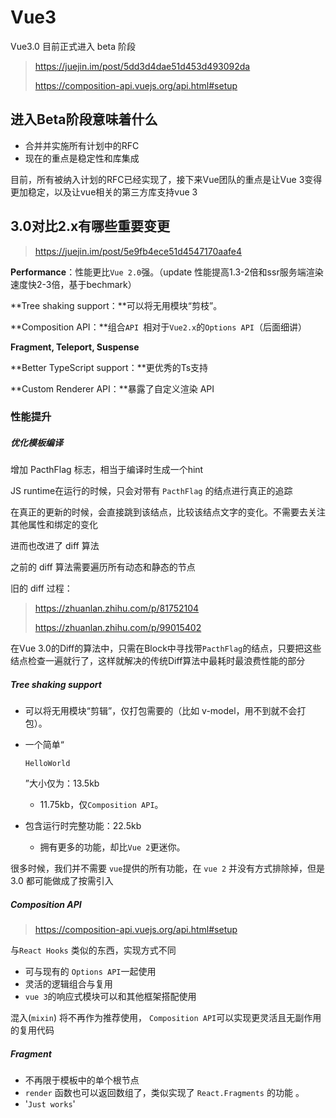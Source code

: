 # Vue3

Vue3.0 目前正式进入 beta 阶段

> https://juejin.im/post/5dd3d4dae51d453d493092da
>
> https://composition-api.vuejs.org/api.html#setup



## 进入Beta阶段意味着什么

- 合并并实施所有计划中的RFC
- 现在的重点是稳定性和库集成

目前，所有被纳入计划的RFC已经实现了，接下来Vue团队的重点是让Vue 3变得更加稳定，以及让vue相关的第三方库支持vue 3

## 3.0对比2.x有哪些重要变更

> https://juejin.im/post/5e9fb4ece51d4547170aafe4



**Performance**：性能更比`Vue 2.0`强。（update 性能提高1.3-2倍和ssr服务端渲染速度快2-3倍，基于bechmark）

**Tree shaking support：**可以将无用模块“剪枝”。

**Composition API：**组合`API `相对于` Vue2.x `的`Options API`（后面细讲）

**Fragment, Teleport, Suspense**

**Better TypeScript support：**更优秀的Ts支持

**Custom Renderer API：**暴露了自定义渲染 API

### 性能提升

##### 优化模板编译

增加 PacthFlag 标志，相当于编译时生成一个hint

JS runtime在运行的时候，只会对带有 `PacthFlag` 的结点进行真正的追踪

在真正的更新的时候，会直接跳到该结点，比较该结点文字的变化。不需要去关注其他属性和绑定的变化

进而也改进了 diff 算法

之前的 diff 算法需要遍历所有动态和静态的节点

旧的 diff 过程：

> https://zhuanlan.zhihu.com/p/81752104
>
> https://zhuanlan.zhihu.com/p/99015402

在Vue 3.0的Diff的算法中，只需在Block中寻找带`PacthFlag`的结点，只要把这些结点检查一遍就行了，这样就解决的传统Diff算法中最耗时最浪费性能的部分

##### Tree shaking support

- 可以将无用模块“剪辑”，仅打包需要的（比如 v-model，用不到就不会打包）。

- 一个简单“

  ```
  HelloWorld
  ```

  ”大小仅为：13.5kb

  - 11.75kb，仅`Composition API`。

- 包含运行时完整功能：22.5kb

  - 拥有更多的功能，却比`Vue 2`更迷你。

很多时候，我们并不需要 `vue`提供的所有功能，在 `vue 2` 并没有方式排除掉，但是 3.0 都可能做成了按需引入

##### Composition API

> https://composition-api.vuejs.org/api.html#setup



与`React Hooks` 类似的东西，实现方式不同

- 可与现有的 `Options API`一起使用
- 灵活的逻辑组合与复用
- `vue 3`的响应式模块可以和其他框架搭配使用

混入(`mixin`) 将不再作为推荐使用， `Composition API`可以实现更灵活且无副作用的复用代码

##### Fragment

- 不再限于模板中的单个根节点
- `render` 函数也可以返回数组了，类似实现了 `React.Fragments` 的功能 。
- '`Just works`'



